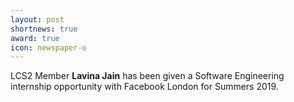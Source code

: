 ```yaml
---
layout: post
shortnews: true
award: true
icon: newspaper-o
---
```

LCS2 Member <b>Lavina Jain</b> has been given a Software Engineering internship opportunity with Facebook London for Summers 2019.